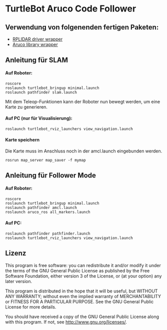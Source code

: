 
TurtleBot Aruco Code Follower
=============================

## Verwendung von folgenenden fertigen Paketen:

- [RPLIDAR driver wrapper](https://github.com/robopeak/rplidar_ros)
- [Aruco library wrapper](https://github.com/pal-robotics/aruco_ros)

## Anleitung für SLAM

#### Auf Roboter:

```
roscore
roslaunch turtlebot_bringup minimal.launch
roslaunch pathfinder slam.launch
```

Mit dem Teleop-Funktionen kann der Roboter nun bewegt werden, um eine Karte zu generieren.

#### Auf PC (nur für Visualisierung):

```
roslaunch turtlebot_rviz_launchers view_navigation.launch
```

#### Karte speichern
Die Karte muss im Anschluss noch in der amcl.launch eingebunden werden.
```
rosrun map_server map_saver -f mymap
```

## Anleitung für Follower Mode

#### Auf Roboter:

```
roscore
roslaunch turtlebot_bringup minimal.launch
roslaunch pathfinder amcl.launch
roslaunch aruco_ros all_markers.launch
```

#### Auf PC:

```
roslaunch pathfinder pathfinder.launch
roslaunch turtlebot_rviz_launchers view_navigation.launch
```

## Lizenz

This program is free software: you can redistribute it and/or modify
it under the terms of the GNU General Public License as published by
the Free Software Foundation, either version 3 of the License, or
(at your option) any later version.

This program is distributed in the hope that it will be useful,
but WITHOUT ANY WARRANTY; without even the implied warranty of
MERCHANTABILITY or FITNESS FOR A PARTICULAR PURPOSE.  See the
GNU General Public License for more details.

You should have received a copy of the GNU General Public License
along with this program.  If not, see <http://www.gnu.org/licenses/>.
